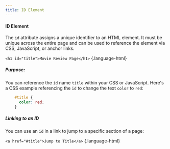 ```yaml
---
title: ID Element
---
```


#### ID Element

The `id` attribute assigns a unique identifier to an HTML element. It must be unique across the entire page and can be used to reference the element via CSS, JavaScript, or anchor links.

`<h1 id="title">Movie Review Page</h1>` {.language-html}

##### Purpose:

You can reference the `id` name `title` within your CSS or JavaScript. Here's a CSS example referencing the `id` to change the text `color` to `red`:  

```css
    #title {
      color: red;
    }
```

##### Linking to an ID

You can use an `id` in a link to jump to a specific section of a page:

`<a href="#title">Jump to Title</a>` {.language-html}
